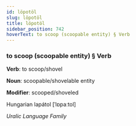```yaml
---
id: löpotöl
slug: löpotöl
title: löpotöl
sidebar_position: 742
hoverText: to scoop (scoopable entity) § Verb
---
```


### to scoop (scoopable entity) § Verb

**Verb**: to scoop/shovel

**Noun**: scoopable/shovelable entity

**Modifier**: scooped/shoveled

Hungarian lapátol [ˈlɒpaːtol]

*Uralic Language Family*